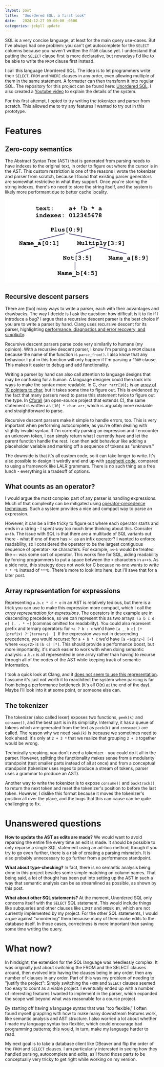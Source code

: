 ```yaml
---
layout: post
title:  "Unordered SQL, a first look"
date:   2024-12-27 09:00:00 -0500
categories: jekyll update
---
```

SQL is a very concise language, at least for the main query use-cases. But I've always had one problem: you can't get autocomplete for the `SELECT` columns because you haven't written the `FROM` clause yet. I understand that putting the `SELECT` clause first is more declarative, but nowadays I'd like to be able to write the `FROM` clause first instead.

I call this language Unordered SQL. The idea is to let programmers write their `SELECT`, `FROM` and `WHERE` clauses in any order, even allowing multiple of them in the same statement. A formatter can then transform it into regular SQL. The repository for this project can be found here: [Unordered SQL][Unordered SQL]. I also created a [Youtube video][Youtube video] to explain the details of the system.

For this first attempt, I opted to try writing the tokenizer and parser from scratch. This allowed me to try any features I wanted to try out in this prototype.

# Features

## Zero-copy semantics

The Abstract Syntax Tree (AST) that is generated from parsing needs to have indexes to the original text, in order to figure out where the cursor is in the AST. This custom restriction is one of the reasons I wrote the tokenizer and parser from scratch, because I found that existing parser generators are somewhat restrictive in what they support. Once you're storing the string indexes, there's no need to store the string itself, and the system is likely more performant due to better cache locality.

![Storing indexes to the original text in the AST. The multiply expression stores the indexes 3 and 9, rather than the string original_text\[3:9\]](/assets/zero_copy_example.png)

## Recursive descent parsers

There are (too) many ways to write a parser, each with their advantages and drawbacks. The way I decide is I ask the question: how difficult is it to fix if I introduce a bug? I argue that a recursive descent parser is the best choice if you are to write a parser by hand. Clang uses recursive descent for its parser, highlighting [performance, diagnostics and error recovery, and simplicity][Clang recursive descent benefits].

Recursive descent parsers parse code very similarily to humans (my opinion). With a recursive descent parser, I know I'm parsing a `FROM` clause because the name of the function is `parse_from()`. I also know that any behaviour I put in this function will only happen if I'm parsing a `FROM` clause. This makes it easier to debug and add functionality.

Writing a parser by hand can also call attention to language designs that may be confusing for a human. A language designer could then look into ways to make the syntax more readable. In C, `char *arr[10];` is an [array of 10 pointers to char][Clockwise rule], but it takes some time to figure out. This is evidenced by the fact that many parsers need to parse this statement twice to figure out the type. In [Cforall][Cforall] (an open-source project that extends C), the same statement is written as `[10] * char arr`, which is arguably more readable and straightforward to parse.

Recursive descent parsers make it simple to handle errors, too. This is very important when performing autocomplete, as you're often dealing with slightly invalid syntax. If I'm currently parsing an expression and I encounter an unknown token, I can simply return what I currently have and let the parent function handle the rest. I can then add behaviour like adding a placeholder variable and marking off a sequence of tokens as "unknown."

The downside is that it's all custom code, so it can take longer to write. It's also possible to design it weirdly and end up with [spaghetti code][Spaghetti code], compared to using a framework like LALR grammars. There is no such thing as a free lunch - everything is a tradeoff of options.

## What counts as an operator?

I would argue the most complex part of any parser is handling expressions. Much of that complexity can be mitigated using [operator-precedence techniques][Kaleidoscope language]. Such a system provides a nice and compact way to parse an expression.

However, it can be a little tricky to figure out where each operator starts and ends in a string - I spent way too much time thinking about this. Consider `a>!b`. The issue with SQL is that there are a multitude of SQL variants out there - what if one of them has `>!` as an infix operator? I wanted to enforce readability, so I considered the operator to be the largest contiguous sequence of operator-like characters. For example, `a<~b` would be treated like `<~` was some sort of operator. This works fine for SQL, aiding readability by forcing programmers to put a space between the `+` characters in `a++b`. As a side note, this strategy does not work for C because no one wants to write `* * *b` instead of `***b`. There's more to look into here, but I'll save that for a later post.

## Array representation for expressions

Representing `a.b.c * d + e` in an AST is relatively tedious, but there is a trick you can use to make this expression more compact, which I call the *array representation for expressions*. The operators in the example are in descending precedence, so we can represent this as two arrays: `[a b c d e] [. . * +]` (commas omitted for readability). You could also represent prefix and ternary operators: for `+a ? b : c` we'd have `[a _ b c] [+(prefix) ?:(ternary) _]`. If the expression was not in descending precedence, you would recurse: for `a + b * c` we'd have `[a <expr2>] [+]` where `<expr2>` is `[b c] [*]`. This should provide a performance boost, but more importantly, it's much easier to work with when doing semantic analysis: `a.b.c` is all represented in one array rather than having to recurse through all of the nodes of the AST while keeping track of semantic information.

I took a quick look at Clang, and it [does not seem to use this representation][Clang Expr]. I assume it's just not worth it to rearchitect the system when parsing is far from being a performance bottleneck (it's all O(n) at the end of the day). Maybe I'll look into it at some point, or someone else can.

## The tokenizer

The tokenizer (also called lexer) exposes two functions, `peek(k)` and `consume()`, and the best part is in its simplicity. Internally, it has a queue of tokens which are generated from the text as `peek(k)` and `consume()` are called. The reason why we need `peek(k)` is because we sometimes need to look ahead: it's only at `2 + 3 *` that we realize that grouping `2 + 3` together would be wrong.

Technically speaking, you don't need a tokenizer - you could do it all in the parser. However, splitting the functionality makes sense from a modularity standpoint (test smaller parts instead of all at once) and from a conceptual standpoint (tokenizer uses regex to produce a stream of tokens, parser uses a grammar to produce an AST).

Another way to write the tokenizer is to expose `consume()` and `backtrack()` to return the next token and reset the tokenizer's position to before the last token. However, I dislike this format because it moves the tokenizer's position all over the place, and the bugs that this can cause can be quite challenging to fix.

# Unanswered questions

**How to update the AST as edits are made?** We would want to avoid reparsing the entire file every time an edit is made. It should be possible to only reparse a single SQL statement using an ad-hoc method, though if you try to go even further, there is a risk of creating a parsing mismatch. It is also probably unnecessary to go further from a performance standpoint.

**What about type-checking?** In fact, there is no semantic analysis being done in this project besides some simple matching on column names. That being said, a lot of thought has been put into setting up the AST in such a way that semantic analysis can be as streamlined as possible, as shown by this post.

**What about other SQL statements?** At the moment, Unordered SQL only concerns itself with the `SELECT` SQL statement. This would include things like subqueries and other clauses like `LIMIT` and `ORDER BY`, which are not currently implemented by my project. For the other SQL statements, I would argue against "unordering" them because many of them make edits to the database itself. In those cases, correctness is more important than saving some time writing the query.

# What now?

In hindsight, the extension for the SQL language was needlessly complex. It was originally just about switching the FROM and the SELECT clauses around, then evolved into having the clauses being in any order, then any number of clauses in any order. Part of this was my problem of needing to "justify the project": Simply switching the `FROM` and `SELECT` clauses seemed too easy to count as a viable project. I eventually ended up with a number of interesting features I wanted to implement in the parser, which expanded the scope well beyond what was reasonable for a course project.

By starting off having a language syntax that was "too flexible," I often found myself grappling with how to make many downstream features work, like semantic analysis and AST structure. I also worried a lot about whether I made my language syntax too flexible, which could encourage bad programming patterns; this would, in turn, make my language harder to read.

My next goal is to take a database client like DBeaver and flip the order of the `FROM` and `SELECT` clauses. I am particularily interested in seeing how they handled parsing, autocomplete and edits, as I found those parts to be conceptually very tricky to get right while working on my version.

[Unordered SQL]: https://github.com/SaltOverflow/unordered-sql
[Youtube Video]: https://youtu.be/yYmXDXmFFT8
[Clang recursive descent benefits]: https://stackoverflow.com/a/6382123
[Clockwise rule]: https://c-faq.com/decl/spiral.anderson.html
[Cforall]: https://cforall.uwaterloo.ca/
[Spaghetti code]: https://en.wikipedia.org/wiki/Spaghetti_code
[Kaleidoscope language]: https://llvm.org/docs/tutorial/MyFirstLanguageFrontend/LangImpl02.html#binary-expression-parsing
[Clang Expr]: https://clang.llvm.org/doxygen/classclang_1_1Expr.html
